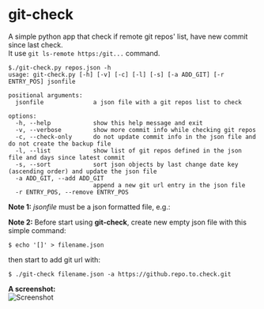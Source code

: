 # git-check

A simple python app that check if remote git repos' list, have new commit since last check.<br />
It use `git ls-remote https:/git...` command.<br />

```
$./git-check.py repos.json -h
usage: git-check.py [-h] [-v] [-c] [-l] [-s] [-a ADD_GIT] [-r ENTRY_POS] jsonfile

positional arguments:
  jsonfile              a json file with a git repos list to check

options:
  -h, --help            show this help message and exit
  -v, --verbose         show more commit info while checking git repos
  -c, --check-only      do not update commit info in the json file and do not create the backup file
  -l, --list            show list of git repos defined in the json file and days since latest commit
  -s, --sort            sort json objects by last change date key (ascending order) and update the json file
  -a ADD_GIT, --add ADD_GIT
                        append a new git url entry in the json file
  -r ENTRY_POS, --remove ENTRY_POS
```

**Note 1:**
_*jsonfile*_ must be a json formatted file, e.g.: 

**Note 2:**
Before start using **git-check**, create new empty json file with this simple command:
```
$ echo '[]' > filename.json
```
 
then start to add git url with:
```
$ ./git-check filename.json -a https://github.repo.to.check.git
```
 
**A screenshot:**<br />
![Screenshot](https://raw.github.com/dasnoopy/git-check/main/screenshot.png)
